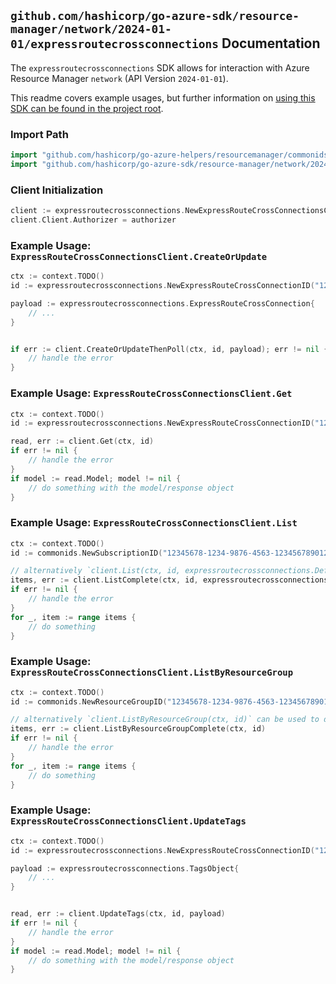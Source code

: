 
## `github.com/hashicorp/go-azure-sdk/resource-manager/network/2024-01-01/expressroutecrossconnections` Documentation

The `expressroutecrossconnections` SDK allows for interaction with Azure Resource Manager `network` (API Version `2024-01-01`).

This readme covers example usages, but further information on [using this SDK can be found in the project root](https://github.com/hashicorp/go-azure-sdk/tree/main/docs).

### Import Path

```go
import "github.com/hashicorp/go-azure-helpers/resourcemanager/commonids"
import "github.com/hashicorp/go-azure-sdk/resource-manager/network/2024-01-01/expressroutecrossconnections"
```


### Client Initialization

```go
client := expressroutecrossconnections.NewExpressRouteCrossConnectionsClientWithBaseURI("https://management.azure.com")
client.Client.Authorizer = authorizer
```


### Example Usage: `ExpressRouteCrossConnectionsClient.CreateOrUpdate`

```go
ctx := context.TODO()
id := expressroutecrossconnections.NewExpressRouteCrossConnectionID("12345678-1234-9876-4563-123456789012", "example-resource-group", "expressRouteCrossConnectionName")

payload := expressroutecrossconnections.ExpressRouteCrossConnection{
	// ...
}


if err := client.CreateOrUpdateThenPoll(ctx, id, payload); err != nil {
	// handle the error
}
```


### Example Usage: `ExpressRouteCrossConnectionsClient.Get`

```go
ctx := context.TODO()
id := expressroutecrossconnections.NewExpressRouteCrossConnectionID("12345678-1234-9876-4563-123456789012", "example-resource-group", "expressRouteCrossConnectionName")

read, err := client.Get(ctx, id)
if err != nil {
	// handle the error
}
if model := read.Model; model != nil {
	// do something with the model/response object
}
```


### Example Usage: `ExpressRouteCrossConnectionsClient.List`

```go
ctx := context.TODO()
id := commonids.NewSubscriptionID("12345678-1234-9876-4563-123456789012")

// alternatively `client.List(ctx, id, expressroutecrossconnections.DefaultListOperationOptions())` can be used to do batched pagination
items, err := client.ListComplete(ctx, id, expressroutecrossconnections.DefaultListOperationOptions())
if err != nil {
	// handle the error
}
for _, item := range items {
	// do something
}
```


### Example Usage: `ExpressRouteCrossConnectionsClient.ListByResourceGroup`

```go
ctx := context.TODO()
id := commonids.NewResourceGroupID("12345678-1234-9876-4563-123456789012", "example-resource-group")

// alternatively `client.ListByResourceGroup(ctx, id)` can be used to do batched pagination
items, err := client.ListByResourceGroupComplete(ctx, id)
if err != nil {
	// handle the error
}
for _, item := range items {
	// do something
}
```


### Example Usage: `ExpressRouteCrossConnectionsClient.UpdateTags`

```go
ctx := context.TODO()
id := expressroutecrossconnections.NewExpressRouteCrossConnectionID("12345678-1234-9876-4563-123456789012", "example-resource-group", "expressRouteCrossConnectionName")

payload := expressroutecrossconnections.TagsObject{
	// ...
}


read, err := client.UpdateTags(ctx, id, payload)
if err != nil {
	// handle the error
}
if model := read.Model; model != nil {
	// do something with the model/response object
}
```
